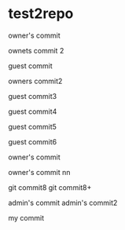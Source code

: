# test2repo


owner's commit

ownets commit 2

guest commit

owners commit2

guest commit3

guest commit4

guest commit5

guest commit6

owner's commit

owner's commit nn

git commit8
git commit8+

admin's commit
admin's commit2

my commit
